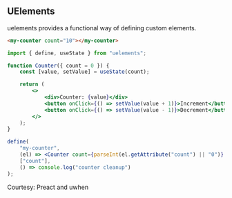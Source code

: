 ## UElements

uelements provides a functional way of defining custom elements.

```html
<my-counter count="10"></my-counter>
```

```jsx
import { define, useState } from "uelements";

function Counter({ count = 0 }) {
	const [value, setValue] = useState(count);

	return (
		<>
			<div>Counter: {value}</div>
			<button onClick={() => setValue(value + 1)}>Increment</button>
			<button onClick={() => setValue(value - 1)}>Decrement</button>
		</>
	);
}

define(
	"my-counter",
	(el) => <Counter count={parseInt(el.getAttribute("count") || "0")} />,
	["count"],
	() => console.log("counter cleanup")
);
```

Courtesy: Preact and uwhen
